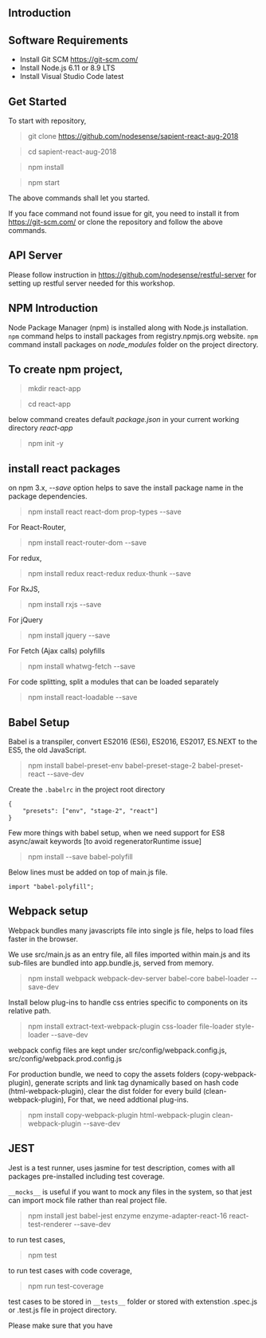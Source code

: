## Introduction

## Software Requirements

- Install Git SCM https://git-scm.com/
- Install Node.js 6.11 or 8.9 LTS
- Install Visual Studio Code latest

## Get Started

To start with repository,

> git clone https://github.com/nodesense/sapient-react-aug-2018

> cd sapient-react-aug-2018

> npm install

> npm start

The above commands shall let you started. 

If you face command not found issue for git, you need to install it from https://git-scm.com/ or clone the repository and follow the above commands.

## API Server

Please follow instruction in https://github.com/nodesense/restful-server for setting up restful server needed for this workshop.


## NPM Introduction

Node Package Manager (npm) is installed along with Node.js installation. `npm` command helps to install packages from registry.npmjs.org website. `npm` command install packages on *node_modules* folder on the project directory.

## To create npm project,

> mkdir react-app

> cd react-app

below command creates default *package.json* in your current working directory *react-app*

> npm init -y

## install react packages

on npm 3.x, *--save* option helps to save the install package name in the package dependencies.

> npm install react react-dom prop-types --save

For React-Router,

> npm install react-router-dom --save

For redux,

> npm install redux react-redux redux-thunk --save

For RxJS,

> npm install rxjs --save

For jQuery

> npm install jquery --save

For Fetch (Ajax calls) polyfills

> npm install whatwg-fetch --save


For code splitting, split a modules that can be loaded separately 

> npm install react-loadable  --save

## Babel Setup

Babel is a transpiler, convert ES2016 (ES6), ES2016, ES2017, ES.NEXT to the ES5, the old JavaScript.

> npm install babel-preset-env babel-preset-stage-2 babel-preset-react --save-dev

Create the `.babelrc` in the project root directory

```
{
    "presets": ["env", "stage-2", "react"]
} 
```


Few more things with babel setup, when we need support for ES8 async/await keywords [to avoid  regeneratorRuntime issue]

> npm install --save babel-polyfill

Below lines must be added on top of main.js file.

```
import "babel-polyfill";
```
 
## Webpack setup

Webpack bundles many javascripts file into single js file, helps to load files faster in the browser. 

We use src/main.js as an entry file, all files imported within main.js and its sub-files are bundled into app.bundle.js, served from memory. 

> npm install webpack webpack-dev-server babel-core babel-loader --save-dev

Install below plug-ins to handle css entries specific to components on its relative path.

> npm install extract-text-webpack-plugin css-loader file-loader style-loader --save-dev

webpack config files are kept under src/config/webpack.config.js, src/config/webpack.prod.config.js

For production bundle, we need to copy the assets folders (copy-webpack-plugin), generate scripts and link tag dynamically based on hash code (html-webpack-plugin), clear the dist folder for every build (clean-webpack-plugin), For that, we need addtional plug-ins.


> npm install copy-webpack-plugin html-webpack-plugin clean-webpack-plugin --save-dev

## JEST

Jest is a test runner, uses jasmine for test description, comes with all packages pre-installed including test coverage. 

`__mocks__` is useful if you want to mock any files in the system, so that jest can import mock file rather than real project file.

> npm install jest babel-jest enzyme enzyme-adapter-react-16 react-test-renderer --save-dev

to run test cases,

> npm test

to run test cases with code coverage,

> npm run test-coverage

test cases to be stored in `__tests__` folder or stored with extenstion .spec.js or .test.js file in project directory. 


Please make sure that you have